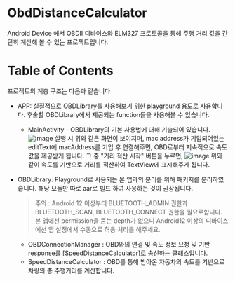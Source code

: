 # ObdDistanceCalculator

Android Device 에서 OBDII 디바이스와 ELM327 프로토콜을 통해 주행 거리 값을 간단히 계산해 볼 수 있는 프로젝트입니다.

# Table of Contents
프로젝트의 계층 구조는 다음과 같습니다 
- APP: 실질적으로 OBDLibrary를 사용해보기 위한 playground 용도로 사용합니다. 후술할 OBDLibrary에서 제공되는 function들을 사용해볼 수 있습니다.   
  - MainActivity - OBDLibrary의 기본 사용법에 대해 기술되어 있습니다.
    ![image](https://github.com/yeo-develop/obdDistanceCalculator/assets/143160346/3e61cf30-6973-43d1-8a5e-2284197fea9f)
    실행 시 위와 같은 화면이 보여지며, mac address가 기입되어있는 editText에 macAddress를 기입 후 연결해주면, OBD로부터 지속적으로 속도값을 제공받게 됩니다.
    그 중 "거리 적산 시작" 버튼을 누르면,
    ![image](https://github.com/yeo-develop/obdDistanceCalculator/assets/143160346/07d5f4ef-d5c6-48fa-a4fc-bdf94e02b043)
    위와 같이 속도를 기반으로 거리를 적산하여 TextView에 표시해주게 됩니다.

   
- OBDLibrary: Playground로 사용되는 본 앱과의 분리를 위해 패키지를 분리하였습니다. 해당 모듈만 따로 aar로 빌드 하여 사용하는 것이 권장됩니다.

  > 주의 : Android 12 이상부터 BLUETOOTH_ADMIN 권한과 BLUETOOTH_SCAN, BLUETOOTH_CONNECT 권한을 필요로합니다.<br>본 앱에선 permission을 묻는 depth가 없으니 Android12 이상의 디바이스에선 앱 설정에서 수동으로 허용 처리를 해주세요.

  - OBDConnectionManager : OBD와의 연결 및 속도 정보 요청 및 기반 response를 [SpeedDistanceCalculator]로 송신하는 클래스입니다.
  - SpeedDistanceCalculator : OBD를 통해 받아온 자동차의 속도를 기반으로 차량의 총 주행거리를 계산합니다.

